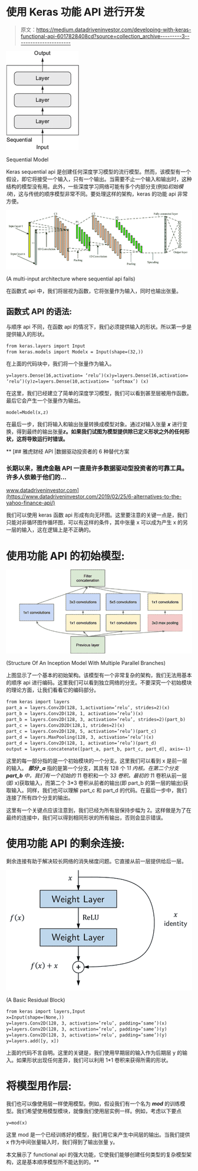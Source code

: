 # 使用 Keras 功能 API 进行开发

> 原文：<https://medium.datadriveninvestor.com/developing-with-keras-functional-api-6017828408cd?source=collection_archive---------3----------------------->

![](img/f004945329e0dc3e2ef214e771f8ea19.png)

Sequential Model

Keras sequential api 是创建任何深度学习模型的流行模型。然而，该模型有一个假设，即它将接受一个输入，只有一个输出。当需要不止一个输入和输出时，这种结构的模型没有用。此外，一些深度学习网络可能有多个内部分支(例如*初始模块*)，这与传统的顺序模型非常不同。要处理这样的架构，keras 的功能 api 非常方便。

![](img/4672a1342fabda7a7eaa49f46f5c90f7.png)

(A multi-input architecture where sequential api fails)

在函数式 api 中，我们将层视为函数，它将张量作为输入，同时也输出张量。

## 函数式 API 的语法:

与顺序 api 不同，在函数 api 的情况下，我们必须提供输入的形状。所以第一步是提供输入的形状。

```
from keras.layers import Input
from keras.models import Modelx = Input(shape=(32,))
```

在上面的代码块中，我们将一个张量作为输入。

```
y=layers.Dense(16,activation= ‘relu’)(x)y=layers.Dense(16,activation= ‘relu’)(y)z=layers.Dense(10,activation= ‘softmax’) (x)
```

在这里，我们已经建立了简单的深度学习模型，我们可以看到甚至层被用作函数。最后它会产生一个张量作为输出。

```
model=Model(x,z)
```

在最后一步，我们将输入和输出张量转换成模型对象。通过对输入张量 ***x*** 进行变换，得到最终的输出张量*****z***。如果我们试图为模型提供除已定义形状之外的任何形状，这将导致运行时错误。**

**[](https://www.datadriveninvestor.com/2019/02/25/6-alternatives-to-the-yahoo-finance-api/) [## 雅虎财经 API |数据驱动投资者的 6 种替代方案

### 长期以来，雅虎金融 API 一直是许多数据驱动型投资者的可靠工具。许多人依赖于他们的…

www.datadriveninvestor.com](https://www.datadriveninvestor.com/2019/02/25/6-alternatives-to-the-yahoo-finance-api/) 

我们可以使用 keras 函数 api 形成有向无环图。这里要注意的关键一点是，我们只能对非循环图作循环图，可以有这样的条件，其中张量 x 可以成为产生 x 的另一层的输入，这在逻辑上是不正确的。

# 使用功能 API 的初始模型:

![](img/5f666fbd9720f71787cce8ac74d6762e.png)

(Structure Of An Inception Model With Multiple Parallel Branches)

上图显示了一个基本的初始架构。该模型有一个非常复杂的架构，我们无法用基本的顺序 api 进行编码。这里我们可以看到独立网络的分支。不要深究一个初始模块的理论方面，让我们看看它的编码部分。

```
from keras import layers
part_a = layers.Conv2D(128, 1,activation=’relu’, strides=2)(x)
part_b = layers.Conv2D(128, 1, activation=’relu’)(x)
part_b = layers.Conv2D(128, 3, activation=’relu’, strides=2)(part_b)
part_c = layers.Conv2D2D(128,1, strides=2)(x)
part_c = layers.Conv2D(128, 5, activation=’relu’)(part_c)
part_d = layers.MaxPooling(128, 3, activation=’relu’)(x)
part_d = layers.Conv2D(128, 1, activation=’relu’)(part_d)
output = layers.concatenate([part_a, part_b, part_c, part_d], axis=-1)
```

这里的每一部分指的是一个初始模块的一个分支。这里我们可以看到 x 是前一层的输入。 ***部分 _a*** 指的是第一个分支，其具有 128 个 1*1 内核。在第二个分支 ***part_b*** 中，我们有一个初始的 1*1 卷积和一个 3*3 卷积。最初的 1*1 卷积从前一层(即 x)获取输入，而第二个 3*3 卷积从前者的输出(即 part_b 的第一层的输出)获取输入。同样，我们也可以理解 part_c 和 part_d 的代码。在最后一步中，我们连接了所有四个分支的输出。

这里有一个关键点应该注意到，我们已经为所有层保持步幅为 2。这样做是为了在最终的连接中，我们可以得到相同形状的所有输出，否则会显示错误。

# 使用功能 API 的剩余连接:

剩余连接有助于解决较长网络的消失梯度问题。它直接从前一层提供给后一层。

![](img/98af1265f47d6561079a121b3e541f76.png)

(A Basic Residual Block)

```
from keras import layers,Input
x=Input(shape=(None,))
y=layers.Conv2D(128, 3, activation=’relu’, padding=’same’)(x)
y=layers.Conv2D(128, 3, activation=’relu’, padding=’same’)(y)
y=layers.Conv2D(128, 3, activation=’relu’, padding=’same’)(y)
y=layers.add([y, x])
```

上面的代码不言自明。这里的关键是，我们使用早期层的输入作为后期层 y 的输入。如果形状出现任何差异，我们可以利用 1*1 卷积来获得所需的形状。

# 将模型用作层:

我们也可以像使用层一样使用模型。例如，假设我们有一个名为 ***mod*** 的训练模型。我们希望使用模型模块，就像我们使用层实例一样。例如，考虑以下要点

```
y=mod(x)
```

这里 mod 是一个已经训练好的模型，我们用它来产生中间层的输出。当我们提供 x 作为中间张量输入时，我们得到了输出张量 y。

本文展示了 functional api 的强大功能，它使我们能够创建任何类型的复杂模型架构，这是基本顺序模型所不能达到的。**